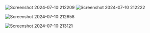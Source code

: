 ![Screenshot 2024-07-10 212209](https://github.com/rkram23/Automatic-OMR-Grading/assets/138103785/d4076d65-0ee6-4028-a9a4-2e6e4768c5d2)
![Screenshot 2024-07-10 212222](https://github.com/rkram23/Automatic-OMR-Grading/assets/138103785/a6e75b31-5450-4820-8d47-e33542e215e3)


![Screenshot 2024-07-10 212658](https://github.com/rkram23/Automatic-OMR-Grading/assets/138103785/74791a25-3a64-4847-aa6a-cedd56a513cc)

![Screenshot 2024-07-10 213121](https://github.com/rkram23/Automatic-OMR-Grading/assets/138103785/3e7ca425-782e-4835-96c3-00647747397e)




